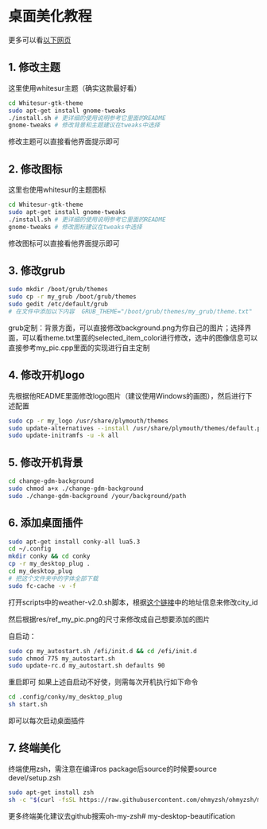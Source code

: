 # 桌面美化教程

更多可以看[以下网页](https://www.pling.com)

## 1. 修改主题

这里使用whitesur主题（确实这款最好看）

```bash
cd Whitesur-gtk-theme
sudo apt-get install gnome-tweaks
./install.sh # 更详细的使用说明参考它里面的README
gnome-tweaks # 修改背景和主题建议在tweaks中选择
```

修改主题可以直接看他界面提示即可

## 2. 修改图标

这里也使用whitesur的主题图标

```bash
cd Whitesur-gtk-theme
sudo apt-get install gnome-tweaks
./install.sh # 更详细的使用说明参考它里面的README
gnome-tweaks # 修改图标建议在tweaks中选择
```

修改图标可以直接看他界面提示即可

## 3. 修改grub

```bash
sudo mkdir /boot/grub/themes
sudo cp -r my_grub /boot/grub/themes
sudo gedit /etc/default/grub
# 在文件中添加以下内容  GRUB_THEME="/boot/grub/themes/my_grub/theme.txt"
```
grub定制：背景方面，可以直接修改background.png为你自己的图片；选择界面，可以看theme.txt里面的selected_item_color进行修改，选中的图像信息可以直接参考my_pic.cpp里面的实现进行自主定制

## 4. 修改开机logo

先根据他README里面修改logo图片（建议使用Windows的画图），然后进行下述配置

```bash
sudo cp -r my_logo /usr/share/plymouth/themes
sudo update-alternatives --install /usr/share/plymouth/themes/default.plymouth default.plymouth /usr/share/plymouth/themes/my_logo/logo-mac-style.plymouth 110
sudo update-initramfs -u -k all
```

## 5. 修改开机背景

```bash
cd change-gdm-background
sudo chmod a+x ./change-gdm-background
sudo ./change-gdm-background /your/background/path
```

## 6. 添加桌面插件

```bash
sudo apt-get install conky-all lua5.3
cd ~/.config
mkdir conky && cd conky
cp -r my_desktop_plug .
cd my_desktop_plug
# 把这个文件夹中的字体全部下载
sudo fc-cache -v -f
```
打开scripts中的weather-v2.0.sh脚本，根据[这个链接](https://openweathermap.org)中的地址信息来修改city_id

然后根据res/ref_my_pic.png的尺寸来修改成自己想要添加的图片

自启动：
```bash
sudo cp my_autostart.sh /efi/init.d && cd /efi/init.d
sudo chmod 775 my_autostart.sh
sudo update-rc.d my_autostart.sh defaults 90
```

重启即可
如果上述自启动不好使，则需每次开机执行如下命令
```bash
cd .config/conky/my_desktop_plug
sh start.sh
```
即可以每次启动桌面插件

## 7. 终端美化

终端使用zsh，需注意在编译ros package后source的时候要source devel/setup.zsh

```bash
sudo apt-get install zsh
sh -c "$(curl -fsSL https://raw.githubusercontent.com/ohmyzsh/ohmyzsh/master/tools/install.sh)"
```
更多终端美化建议去github搜索oh-my-zsh# my-desktop-beautification
